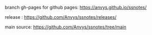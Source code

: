 branch gh-pages for github pages: https://anvys.github.io/ssnotes/

release : https://github.com/Anvys/ssnotes/releases/

main source: https://github.com/Anvys/ssnotes/tree/main
